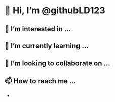 # 👋 Hi, I’m @githubLD123
## 👀 I’m interested in ...
## 🌱 I’m currently learning ...
## 💞️ I’m looking to collaborate on ...
## 📫 How to reach me ...
- 
<!---
githubLD123/githubLD123 is a ✨ special ✨ repository because its `README.md` (this file) appears on your GitHub profile.
You can click the Preview link to take a look at your changes.
--->
